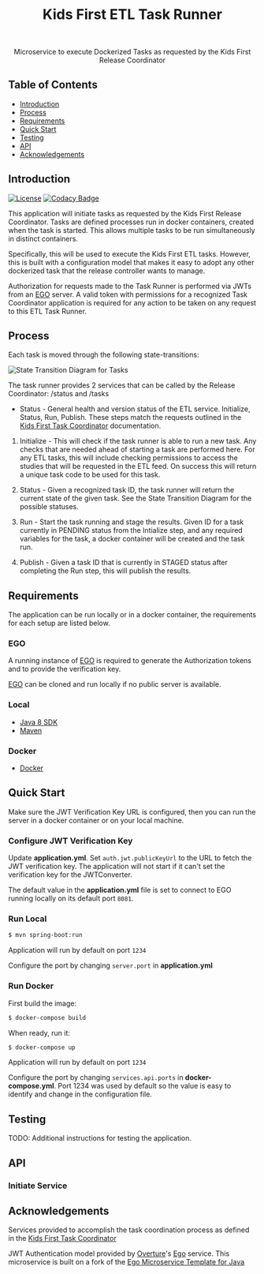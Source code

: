 <h1 align="center"> Kids First ETL Task Runner </h1> <br>

<p align="center">
  Microservice to execute Dockerized Tasks as requested by the Kids First Release Coordinator
</p>


## Table of Contents

- [Introduction](#introduction)
- [Process](#process)
- [Requirements](#requirements)
- [Quick Start](#quick-start)
- [Testing](#testing)
- [API](#requirements)
- [Acknowledgements](#acknowledgements)




## Introduction

[![License](https://img.shields.io/badge/License-Apache%202.0-blue.svg)](https://opensource.org/licenses/Apache-2.0)
[![Codacy Badge](https://api.codacy.com/project/badge/Grade/e91606af4a364076a7058c5ea1c006a8)](https://www.codacy.com/app/joneubank/kf-portal-etl-coordinator?utm_source=github.com&amp;utm_medium=referral&amp;utm_content=overture-stack/microservice-template-java&amp;utm_campaign=Badge_Grade)

This application will initiate tasks as requested by the Kids First Release Coordinator. Tasks are defined processes run in docker containers, created when the task is started. This allows multiple tasks to be run simultaneously in distinct containers.

Specifically, this will be used to execute the Kids First ETL tasks. However, this is built with a configuration model that makes it easy to adopt any other dockerized task that the release controller wants to manage.

Authorization for requests made to the Task Runner is performed via JWTs from an [EGO](https://github.com/overture-stack/ego) server. A valid token with permissions for a recognized Task Coordinator application is required for any action to be taken on any request to this ETL Task Runner.

## Process
Each task is moved through the following state-transitions:

![State Transition Diagram for Tasks](state-diagram.png "State Transition Diagram for Tasks")

The task runner provides 2 services that can be called by the Release Coordinator: /status and /tasks

* Status - General health and version status of the ETL service. 
 Initialize, Status, Run, Publish. These steps match the requests outlined in the [Kids First Task Coordinator](https://github.com/kids-first/kf-api-release-coordinator#sequence-of-operations-success-case) documentation.

1. Initialize - This will check if the task runner is able to run a new task. Any checks that are needed ahead of starting a task are performed here. For any ETL tasks, this will include checking permissions to access the studies that will be requested in the ETL feed. On success this will return a unique task code to be used for this task.

2. Status - Given a recognized task ID, the task runner will return the current state of the given task. See the State Transition Diagram for the possible statuses.

3. Run - Start the task running and stage the results. Given ID for a task currently in PENDING status from the Intialize step, and any required variables for the task, a docker container will be created and the task run.

4. Publish - Given a task ID that is currently in STAGED status after completing the Run step, this will publish the results.

## Requirements
The application can be run locally or in a docker container, the requirements for each setup are listed below.


### EGO
A running instance of [EGO](https://github.com/overture-stack/ego/) is required to generate the Authorization tokens and to provide the verification key.

[EGO](https://github.com/overture-stack/ego/) can be cloned and run locally if no public server is available. 


### Local
* [Java 8 SDK](http://www.oracle.com/technetwork/java/javase/downloads/jdk8-downloads-2133151.html)
* [Maven](https://maven.apache.org/download.cgi)


### Docker
* [Docker](https://www.docker.com/get-docker)


## Quick Start
Make sure the JWT Verification Key URL is configured, then you can run the server in a docker container or on your local machine.

### Configure JWT Verification Key
Update __application.yml__. Set `auth.jwt.publicKeyUrl` to the URL to fetch the JWT verification key. The application will not start if it can't set the verification key for the JWTConverter.

The default value in the __application.yml__ file is set to connect to EGO running locally on its default port `8081`.

### Run Local
```bash
$ mvn spring-boot:run
```

Application will run by default on port `1234`

Configure the port by changing `server.port` in __application.yml__


### Run Docker

First build the image:
```bash
$ docker-compose build
```

When ready, run it:
```bash
$ docker-compose up
```

Application will run by default on port `1234`

Configure the port by changing `services.api.ports` in __docker-compose.yml__. Port 1234 was used by default so the value is easy to identify and change in the configuration file.


## Testing
TODO: Additional instructions for testing the application.


## API


### Initiate Service


## Acknowledgements

Services provided to accomplish the task coordination process as defined in the [Kids First Task Coordinator](https://github.com/kids-first/kf-api-release-coordinator)

JWT Authentication model provided by [Overture](https://github.com/overture-stack)'s [Ego](https://github.com/overture-stack/ego) service. This microservice is built on a fork of the [Ego Microservice Template for Java](https://github.com/overture-stack/microservice-template-java)
